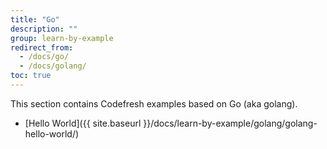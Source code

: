 ```yaml
---
title: "Go"
description: ""
group: learn-by-example
redirect_from:
  - /docs/go/
  - /docs/golang/
toc: true
---
```

This section contains Codefresh examples based on Go (aka golang).
- [Hello World]({{ site.baseurl }}/docs/learn-by-example/golang/golang-hello-world/)
